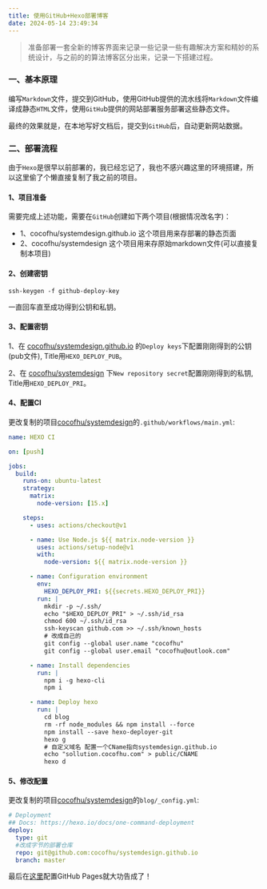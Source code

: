 ```yaml
---
title: 使用GitHub+Hexo部署博客
date: 2024-05-14 23:49:34
---
```


> 准备部署一套全新的博客界面来记录一些记录一些有趣解决方案和精妙的系统设计，与之前的的算法博客区分出来，记录一下搭建过程。

### 一、基本原理
编写`Markdown`文件，提交到GitHub，使用GitHub提供的流水线将`Markdown`文件编译成静态`HTML`文件，使用`GitHu`b提供的网站部署服务部署这些静态文件。

最终的效果就是，在本地写好文档后，提交到`GitHub`后，自动更新网站数据。

### 二、部署流程
由于`Hexo`是很早以前部署的，我已经忘记了，我也不感兴趣这里的环境搭建，所以这里偷了个懒直接复制了我之前的项目。

#### 1、项目准备
需要完成上述功能，需要在`GitHub`创建如下两个项目(根据情况改名字)：
- 1、cocofhu/systemdesign.github.io 这个项目用来存部署的静态页面
- 2、cocofhu/systemdesign 这个项目用来存原始markdown文件(可以直接复制本项目)

#### 2、创建密钥
```shell
ssh-keygen -f github-deploy-key
```
一直回车直至成功得到公钥和私钥。

#### 3、配置密钥

1、在 [cocofhu/systemdesign.github.io](https://github.com/cocofhu/systemdesign.github.io/settings/keys) 的`Deploy keys`下配置刚刚得到的公钥(pub文件), Title用`HEXO_DEPLOY_PUB`。

2、在 [cocofhu/systemdesign](https://github.com/cocofhu/systemdesign/settings/secrets/actions) 下`New repository secret`配置刚刚得到的私钥, Title用`HEXO_DEPLOY_PRI`。

#### 4、配置CI
更改复制的项目[cocofhu/systemdesign](https://github.com/cocofhu/systemdesign/blob/main/.github/workflows/main.yml)的`.github/workflows/main.yml`:
```yaml
name: HEXO CI

on: [push]

jobs:
  build:
    runs-on: ubuntu-latest
    strategy:
      matrix:
        node-version: [15.x]

    steps:
      - uses: actions/checkout@v1

      - name: Use Node.js ${{ matrix.node-version }}
        uses: actions/setup-node@v1
        with:
          node-version: ${{ matrix.node-version }}

      - name: Configuration environment
        env:
          HEXO_DEPLOY_PRI: ${{secrets.HEXO_DEPLOY_PRI}}
        run: |
          mkdir -p ~/.ssh/
          echo "$HEXO_DEPLOY_PRI" > ~/.ssh/id_rsa
          chmod 600 ~/.ssh/id_rsa
          ssh-keyscan github.com >> ~/.ssh/known_hosts
          # 改成自己的
          git config --global user.name "cocofhu"
          git config --global user.email "cocofhu@outlook.com"

      - name: Install dependencies
        run: |
          npm i -g hexo-cli
          npm i

      - name: Deploy hexo
        run: |
          cd blog
          rm -rf node_modules && npm install --force
          npm install --save hexo-deployer-git
          hexo g
          # 自定义域名 配置一个CName指向systemdesign.github.io
          echo "sollution.cocofhu.com" > public/CNAME
          hexo d

```

#### 5、修改配置
更改复制的项目[cocofhu/systemdesign](https://github.com/cocofhu/systemdesign/blob/main/blog/_config.yml)的`blog/_config.yml`:
```yaml
# Deployment
## Docs: https://hexo.io/docs/one-command-deployment
deploy:
  type: git
  #改成字节的部署仓库
  repo: git@github.com:cocofhu/systemdesign.github.io
  branch: master
```

最后在[这里](https://github.com/cocofhu/systemdesign.github.io/settings/pages)配置GitHub Pages就大功告成了！








